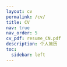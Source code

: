 ```yaml
---
layout: cv
permalink: /cv/
title: CV
nav: true
nav_order: 5
cv_pdf: resume_CN.pdf
description: 个人简历
toc:
  sidebar: left
---
```

